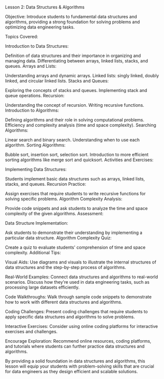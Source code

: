 Lesson 2: Data Structures & Algorithms

Objective: Introduce students to fundamental data structures and algorithms, providing a strong foundation for solving problems and optimizing data engineering tasks.

Topics Covered:

Introduction to Data Structures:

Definition of data structures and their importance in organizing and managing data.
Differentiating between arrays, linked lists, stacks, and queues.
Arrays and Lists:

Understanding arrays and dynamic arrays.
Linked lists: singly linked, doubly linked, and circular linked lists.
Stacks and Queues:

Exploring the concepts of stacks and queues.
Implementing stack and queue operations.
Recursion:

Understanding the concept of recursion.
Writing recursive functions.
Introduction to Algorithms:

Defining algorithms and their role in solving computational problems.
Efficiency and complexity analysis (time and space complexity).
Searching Algorithms:

Linear search and binary search.
Understanding when to use each algorithm.
Sorting Algorithms:

Bubble sort, insertion sort, selection sort.
Introduction to more efficient sorting algorithms like merge sort and quicksort.
Activities and Exercises:

Implementing Data Structures:

Students implement basic data structures such as arrays, linked lists, stacks, and queues.
Recursion Practice:

Assign exercises that require students to write recursive functions for solving specific problems.
Algorithm Complexity Analysis:

Provide code snippets and ask students to analyze the time and space complexity of the given algorithms.
Assessment:

Data Structure Implementation:

Ask students to demonstrate their understanding by implementing a particular data structure.
Algorithm Complexity Quiz:

Create a quiz to evaluate students' comprehension of time and space complexity.
Additional Tips:

Visual Aids: Use diagrams and visuals to illustrate the internal structures of data structures and the step-by-step process of algorithms.

Real-World Examples: Connect data structures and algorithms to real-world scenarios. Discuss how they're used in data engineering tasks, such as processing large datasets efficiently.

Code Walkthroughs: Walk through sample code snippets to demonstrate how to work with different data structures and algorithms.

Coding Challenges: Present coding challenges that require students to apply specific data structures and algorithms to solve problems.

Interactive Exercises: Consider using online coding platforms for interactive exercises and challenges.

Encourage Exploration: Recommend online resources, coding platforms, and tutorials where students can further practice data structures and algorithms.

By providing a solid foundation in data structures and algorithms, this lesson will equip your students with problem-solving skills that are crucial for data engineers as they design efficient and scalable solutions.
